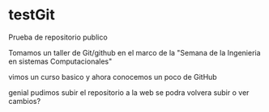 # testGit
Prueba de repositorio publico
 
Tomamos un taller de Git/github en el marco de la "Semana de la 
Ingenieria en sistemas Computacionales"

vimos un curso basico y ahora conocemos un poco de GitHub

genial pudimos subir el repositorio a la web 
se podra volvera subir o ver cambios?
